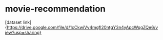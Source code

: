 # movie-recommendation
[dataset link]{https://drive.google.com/file/d/1cCkwiVv4mgfl20ntgY3n4yApcWqqZQe6/view?usp=sharing}
